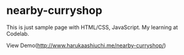 # nearby-curryshop

This is just sample page with HTML/CSS, JavaScript.
My learning at Codelab.

View Demo(http://www.harukaashiuchi.me/nearby-curryshop/)
